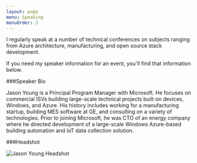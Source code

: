 ```yaml
---
layout: page
menu: Speaking
menuOrder: 3
---
```


I regularly speak at a number of technical conferences on subjects ranging from Azure architecture, manufacturing, and open source stack development.

If you need my speaker information for an event, you'll find that information below.

###Speaker Bio

Jason Young is a Principal Program Manager with Microsoft. He focuses on commercial ISVs building large-scale technical projects built on devices, Windows, and Azure. His history includes working for a manufacturing startup, building MES software at GE, and consulting on a variety of technologies. Prior to joining Microsoft, he was CTO of an energy company where he directed development of a large-scale Windows Azure-based building automation and IoT data collection solution.

###Headshot

![Jason Young Headshot](headshot-square@2x.jpg)